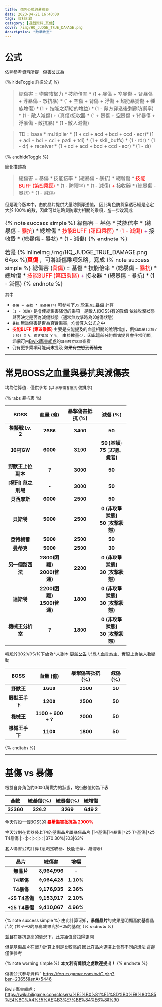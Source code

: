 ```yaml
---
title: 傷害公式與暴抗表
date: 2023-04-21 16:40:00
tags: 資料紀錄
category: [遊戲資料,其他]
cover: /img/HQ_JUDGE_TRUE_DAMAGE.png
description: "數學教室"
---
```


# 公式

依照參考資料所提，傷害公式為

{% hideToggle 詳細公式 %}

<font size=3>

> 總傷害 = 物魔攻擊力 * 技能倍率 * (1 + 暴傷 + 空暴傷 + 背暴傷 + 浮暴傷 - 敵抗暴) * (1 + 空傷 + 背傷 + 浮傷 + 超能暴發傷 + 種族增傷) * (1 + 技能之類給的增益) * (1 - 敵方穿透後剩餘防禦率) * (1 - 敵人減傷) + (真傷)接收器 * (1 + 暴傷 + 空暴傷 + 背暴傷 + 浮暴傷 - 敵抗暴) * (1 - 敵人減傷)

> TD = base * multiplier * (1 + cd + acd + bcd + ccd - ecr)* (1 + adi + bdi + cdi + padi + tdi) * (1 + skill_buffs) * (1 - rdr) * (1 - dr) + receiver * (1 + cd + acd + bcd + ccd - ecr) * (1 - dr)
</font>
{% endhideToggle %}

簡化描述為

<font size=3>

> 總傷害 = 基傷 * 技能倍率 * (總暴傷 - 暴抗) * 總增傷 * <font color=red>技能BUFF (第四乘區)</font> * (1 - 防禦率) * (1 - 減傷) <font color=red>+</font> 接收器 * (總暴傷 - 暴抗) * (1 - 減傷)
</font>

但是現今版本中，由於晶片提供大量防禦穿透值，
因此角色防禦穿透已經是必定大於 100% 的數，因此可以忽略與防禦力相關的乘項，進一步改寫成

<font size=4>

{% note success simple %}
總傷害 = 基傷 * 技能倍率 * (總暴傷 - <font color=red>暴抗</font>) * 總增傷 * <font color=red>技能BUFF (第四乘區)</font> * <font color=red>(1 - 減傷)</font> <font color=purple>+</font> 接收器 * (總暴傷 - 暴抗) * (1 - 減傷)
{% endnote %}

若是 {% inlineImg /img/HQ_JUDGE_TRUE_DAMAGE.png 64px %}**<font color=red>真傷</font>** ，可將減傷乘項忽略，寫成
{% note success simple %}
總傷害 (<font color=red>真傷</font>) = 基傷 * 技能倍率 * (總暴傷 - <font color=red>暴抗</font>) * 總增傷 * <font color=red>技能BUFF (第四乘區)</font> <font color=purple>+</font> 接收器 * (總暴傷 - 暴抗) * (1 - 減傷)
{% endnote %}
</font>

其中
- `基傷 = 基數 * 總基傷(%)` 可參考下方 [基傷 vs 暴傷](#基傷-vs-暴傷) 計算
- `(1 - 減傷)` 是會使總傷害降低的乘項，是敵人(BOSS)有的數值
依據攻擊狀態與否決定是否為減傷狀態（通常無攻擊時為0減傷狀態）
- `暴抗` 無論傷害是否為真實傷害，均會算入公式之中
- **<font color=red>技能BUFF (第四乘區)</font>** 主要是技能提及的血量相關的說明增加，例如`血量(大於/小於) X %，傷害增加 Y %`。
由於數量少，因此這部分的傷害提昇會非常明顯。詳細可由[Bwiki傷害組成](https://wiki.biligame.com/closers/%E5%B0%81%E5%8D%B0%E8%80%85%E4%BC%A4%E5%AE%B3%E7%BB%84%E6%88%90)的`其他独立区间`查看
- 仍有更多乘項可能尚未提及 ~~如果有空想到再補充~~

---

# 常見BOSS之血量與暴抗與減傷表

均為估算值，僅供參考 (以 `暴擊傷害抵抗` 做排序)

{% tabs 暴抗表 %}
<!-- tab 常見副本-->

|BOSS|血量 (億)|暴擊傷害抵抗 (%)|減傷 (%)
|:-:|:-:|:-:|:-:
|模擬戰 Lv. 2|2666|3400|50
|16村GW|6000|3100|50 (基頓)<br>75 (尤德、鏡者)
|野獸王上位副本|?|3000|50
|[極刑] 龍之刑場|-|3000|50
|貝西摩斯|6000|2500|50
|貝斯特|5000|2500|0 (非攻擊狀態)<br>50 (攻擊狀態)
|亞特梅爾|5000|2500|50
|曼蒂克|5000|2500|30
|另一個路西法|2800(困難)<br>2000(普通)|2200|0 (非攻擊狀態)<br>30 (攻擊狀態)
|達斯特|2200(困難)<br>1500(普通)|1800|0 (非攻擊狀態)<br>30 (攻擊狀態)
|機械王分析室|?|1800|0 (非攻擊狀態)<br>30 (攻擊狀態)
<!-- endtab -->

<!-- tab 單人機械王、野獸王-->

韓版於2023/05/18下放為4人副本 [更新公告](https://closers.nexon.com/News/Notice/View?n4ArticleSN=141079)
以單人血量為主，實際上會依人數變動

|BOSS|血量 (億)|暴擊傷害抵抗 (%)|減傷 (%)
|:-:|:-:|:-:|:-:
|野獸王|1600|2500|50
|野獸王手下|1200|2500|50
|機械王|1100 + 600 + ?|2000|50
|機械王手下|1100|1800|50
<!-- endtab -->
{% endtabs %}


---

# 基傷 vs 暴傷

根據自身角色約3000萬戰力的狀態，站街數值約為下表

|基數|總基傷(%)|總暴傷(%)|總增傷
|:-:|:-:|:-:|:-:
|33360|326.2|3269|649.2

今天假設一個BOSS的 **<font color=red>暴擊傷害抵抗為 2000%</font>**

今天分別在武器裝上T4的基傷晶片跟暴傷晶片
|T4基傷|T4暴傷|+25 T4基傷|+25 T4暴傷
|:-:|:-:|:-:|:-:
|370|30%|703|63%

套入傷害公式計算 (忽略接收器、技能倍率、減傷等)

|晶片|總傷害|增幅
|:-:|:-:|:-:
|無晶片|8,964,996|-
|T4基傷|9,064,428|1.10%
|T4暴傷|9,176,935|2.36%
|+25 T4基傷|9,153,917|2.10%
|+25 T4暴傷|9,410,067|4.96%

{% note success simple %}
由此計算可知，**暴傷晶片**的效果是明顯高於基傷晶片的 (甚至+0的暴傷效果高於+25的基傷)
{% endnote %}

並且在暴抗更高的情況下，此差距值會拉得更開

但是基傷晶片在戰力計算上則是比較高的
因此在晶片選擇上會有不同的想法
這邊僅供參考

{% note warning simple %}
**本文若有錯誤之處歡迎提出！**
{% endnote %}

傷害公式參考資料：https://forum.gamer.com.tw/C.php?bsn=23655&snA=5446

Bwiki傷害組成：https://wiki.biligame.com/closers/%E5%B0%81%E5%8D%B0%E8%80%85%E4%BC%A4%E5%AE%B3%E7%BB%84%E6%88%90


<style>
    table {
        text-align: center;
        font-weight: bold;
        width: 80%;
    }
</style>